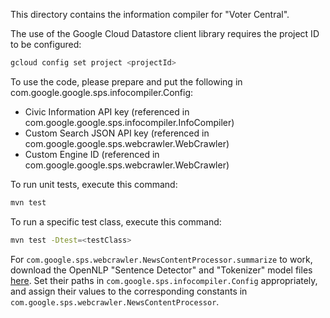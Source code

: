 This directory contains the information compiler for "Voter Central".

The use of the Google Cloud Datastore client library requires the project ID to
be configured:
```bash
gcloud config set project <projectId>
```

To use the code, please prepare and put the following in com.google.google.sps.infocompiler.Config:
- Civic Information API key (referenced in com.google.google.sps.infocompiler.InfoCompiler)
- Custom Search JSON API key (referenced in com.google.google.sps.webcrawler.WebCrawler)
- Custom Engine ID (referenced in com.google.google.sps.webcrawler.WebCrawler)

To run unit tests, execute this command:
```bash
mvn test
```
To run a specific test class, execute this command:
```bash
mvn test -Dtest=<testClass>
```

For `com.google.sps.webcrawler.NewsContentProcessor.summarize` to work, download the OpenNLP
"Sentence Detector" and "Tokenizer" model files [here](http://opennlp.sourceforge.net/models-1.5/).
Set their paths in `com.google.sps.infocompiler.Config` appropriately, and assign their values to
the corresponding constants in `com.google.sps.webcrawler.NewsContentProcessor`.
